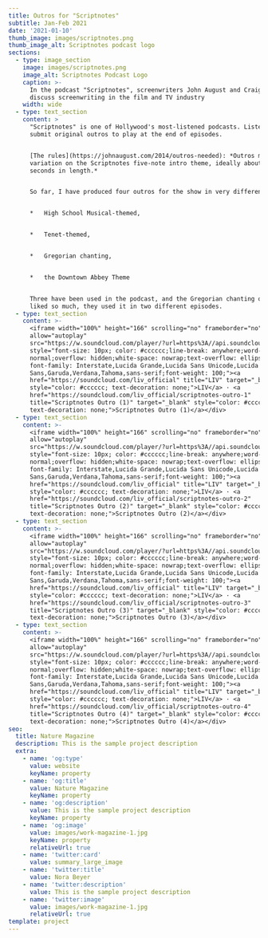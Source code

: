 ```yaml
---
title: Outros for "Scriptnotes"
subtitle: Jan-Feb 2021
date: '2021-01-10'
thumb_image: images/scriptnotes.png
thumb_image_alt: Scriptnotes podcast logo
sections:
  - type: image_section
    image: images/scriptnotes.png
    image_alt: Scriptnotes Podcast Logo
    caption: >-
      In the podcast "Scriptnotes", screenwriters John August and Craig Mazin
      discuss screenwriting in the film and TV industry
    width: wide
  - type: text_section
    content: >
      "Scriptnotes" is one of Hollywood's most-listened podcasts. Listeners can
      submit original outros to play at the end of episodes.


      [The rules](https://johnaugust.com/2014/outros-needed): *Outros must be a
      variation on the Scriptnotes five-note intro theme, ideally about 30
      seconds in length.*


      So far, I have produced four outros for the show in very different styles:


      *   High School Musical-themed,


      *   Tenet-themed,


      *   Gregorian chanting,


      *   the Downtown Abbey Theme


      Three have been used in the podcast, and the Gregorian chanting one they
      liked so much, they used it in two different episodes.
  - type: text_section
    content: >-
      <iframe width="100%" height="166" scrolling="no" frameborder="no"
      allow="autoplay"
      src="https://w.soundcloud.com/player/?url=https%3A//api.soundcloud.com/tracks/971889427&color=%23ff5500&auto_play=false&hide_related=false&show_comments=true&show_user=true&show_reposts=false&show_teaser=true"></iframe><div
      style="font-size: 10px; color: #cccccc;line-break: anywhere;word-break:
      normal;overflow: hidden;white-space: nowrap;text-overflow: ellipsis;
      font-family: Interstate,Lucida Grande,Lucida Sans Unicode,Lucida
      Sans,Garuda,Verdana,Tahoma,sans-serif;font-weight: 100;"><a
      href="https://soundcloud.com/liv_official" title="LIV" target="_blank"
      style="color: #cccccc; text-decoration: none;">LIV</a> · <a
      href="https://soundcloud.com/liv_official/scriptnotes-outro-1"
      title="Scriptnotes Outro (1)" target="_blank" style="color: #cccccc;
      text-decoration: none;">Scriptnotes Outro (1)</a></div>
  - type: text_section
    content: >-
      <iframe width="100%" height="166" scrolling="no" frameborder="no"
      allow="autoplay"
      src="https://w.soundcloud.com/player/?url=https%3A//api.soundcloud.com/tracks/973154428&color=%23ff5500&auto_play=false&hide_related=false&show_comments=true&show_user=true&show_reposts=false&show_teaser=true"></iframe><div
      style="font-size: 10px; color: #cccccc;line-break: anywhere;word-break:
      normal;overflow: hidden;white-space: nowrap;text-overflow: ellipsis;
      font-family: Interstate,Lucida Grande,Lucida Sans Unicode,Lucida
      Sans,Garuda,Verdana,Tahoma,sans-serif;font-weight: 100;"><a
      href="https://soundcloud.com/liv_official" title="LIV" target="_blank"
      style="color: #cccccc; text-decoration: none;">LIV</a> · <a
      href="https://soundcloud.com/liv_official/scriptnotes-outro-2"
      title="Scriptnotes Outro (2)" target="_blank" style="color: #cccccc;
      text-decoration: none;">Scriptnotes Outro (2)</a></div>
  - type: text_section
    content: >-
      <iframe width="100%" height="166" scrolling="no" frameborder="no"
      allow="autoplay"
      src="https://w.soundcloud.com/player/?url=https%3A//api.soundcloud.com/tracks/973158736&color=%23ff5500&auto_play=false&hide_related=false&show_comments=true&show_user=true&show_reposts=false&show_teaser=true"></iframe><div
      style="font-size: 10px; color: #cccccc;line-break: anywhere;word-break:
      normal;overflow: hidden;white-space: nowrap;text-overflow: ellipsis;
      font-family: Interstate,Lucida Grande,Lucida Sans Unicode,Lucida
      Sans,Garuda,Verdana,Tahoma,sans-serif;font-weight: 100;"><a
      href="https://soundcloud.com/liv_official" title="LIV" target="_blank"
      style="color: #cccccc; text-decoration: none;">LIV</a> · <a
      href="https://soundcloud.com/liv_official/scriptnotes-outro-3"
      title="Scriptnotes Outro (3)" target="_blank" style="color: #cccccc;
      text-decoration: none;">Scriptnotes Outro (3)</a></div>
  - type: text_section
    content: >-
      <iframe width="100%" height="166" scrolling="no" frameborder="no"
      allow="autoplay"
      src="https://w.soundcloud.com/player/?url=https%3A//api.soundcloud.com/tracks/994986214&color=%23ff5500&auto_play=false&hide_related=false&show_comments=true&show_user=true&show_reposts=false&show_teaser=true"></iframe><div
      style="font-size: 10px; color: #cccccc;line-break: anywhere;word-break:
      normal;overflow: hidden;white-space: nowrap;text-overflow: ellipsis;
      font-family: Interstate,Lucida Grande,Lucida Sans Unicode,Lucida
      Sans,Garuda,Verdana,Tahoma,sans-serif;font-weight: 100;"><a
      href="https://soundcloud.com/liv_official" title="LIV" target="_blank"
      style="color: #cccccc; text-decoration: none;">LIV</a> · <a
      href="https://soundcloud.com/liv_official/scriptnotes-outro-4"
      title="Scriptnotes Outro (4)" target="_blank" style="color: #cccccc;
      text-decoration: none;">Scriptnotes Outro (4)</a></div>
seo:
  title: Nature Magazine
  description: This is the sample project description
  extra:
    - name: 'og:type'
      value: website
      keyName: property
    - name: 'og:title'
      value: Nature Magazine
      keyName: property
    - name: 'og:description'
      value: This is the sample project description
      keyName: property
    - name: 'og:image'
      value: images/work-magazine-1.jpg
      keyName: property
      relativeUrl: true
    - name: 'twitter:card'
      value: summary_large_image
    - name: 'twitter:title'
      value: Nora Beyer
    - name: 'twitter:description'
      value: This is the sample project description
    - name: 'twitter:image'
      value: images/work-magazine-1.jpg
      relativeUrl: true
template: project
---
```

